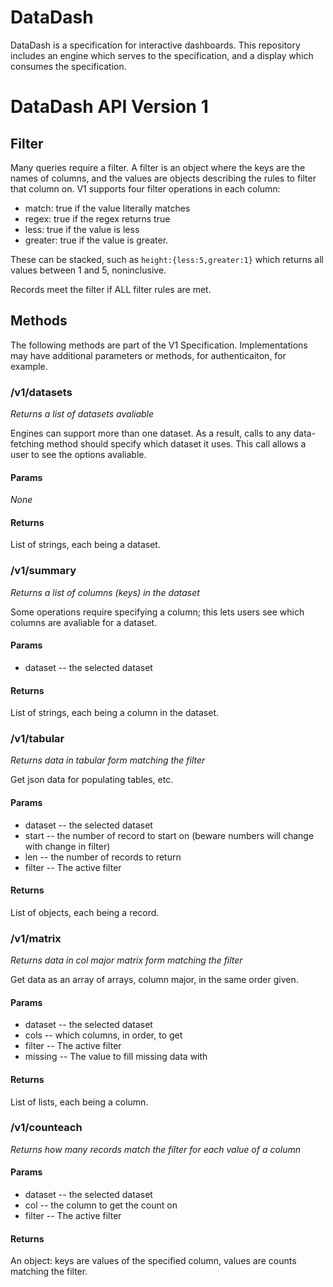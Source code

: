 # DataDash
DataDash is a specification for interactive dashboards. This repository includes an engine which serves to the specification, and a display which consumes the specification.

# DataDash API Version 1

## Filter
Many queries require a filter. A filter is an object where the keys are the names of columns, and the values are objects describing the rules to filter that column on.
V1 supports four filter operations in each column:
- match: true if the value literally matches
- regex: true if the regex returns true
- less: true if the value is less
- greater: true if the value is greater.

These can be stacked, such as `height:{less:5,greater:1}` which returns all values between 1 and 5, noninclusive.

Records meet the filter if ALL filter rules are met.

## Methods

The following methods are part of the V1 Specification. Implementations may have additional parameters or methods, for authenticaiton, for example.

### /v1/datasets
*Returns a list of datasets avaliable*

Engines can support more than one dataset. As a result, calls to any data-fetching method should specify which dataset it uses. This call allows a user to see the options avaliable. 
#### Params
*None*
#### Returns
List of strings, each being a dataset.

### /v1/summary
*Returns a list of columns (keys) in the dataset*

Some operations require specifying a column; this lets users see which columns are avaliable for a dataset.
#### Params
- dataset -- the selected dataset
#### Returns
List of strings, each being a column in the dataset.


### /v1/tabular
*Returns data in tabular form matching the filter*

Get json data for populating tables, etc.
#### Params
- dataset -- the selected dataset
- start -- the number of record to start on (beware numbers will change with change in filter)
- len -- the number of records to return
- filter -- The active filter
#### Returns
List of objects, each being a record.

### /v1/matrix
*Returns data in col major matrix form matching the filter*

Get data as an array of arrays, column major, in the same order given.
#### Params
- dataset -- the selected dataset
- cols -- which columns, in order, to get
- filter -- The active filter
- missing -- The value to fill missing data with
#### Returns
List of lists, each being a column.

### /v1/counteach
*Returns how many records match the filter for each value of a column*

#### Params
- dataset -- the selected dataset
- col -- the column to get the count on
- filter -- The active filter
#### Returns
An object: keys are values of the specified column, values are counts matching the filter.

